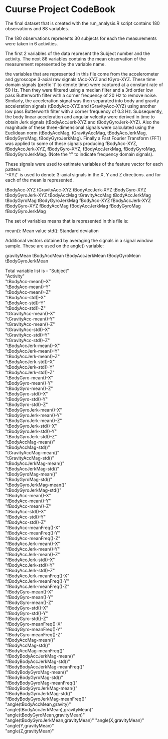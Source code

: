 # Cuurse Project CodeBook

The final dataset that is created with the run_analysis.R script contains 180 observations and 88 variables.

The 180 observations represents 30 subjects for each the measurements were taken in 6 activities.

The first 2 variables of the data represent the Subject number and the activity.
The next 86 variables contains the mean observation of the measurement represented by the variable name.

the variables that are represented in this file come from the accelerometer and gyroscope 3-axial raw signals tAcc-XYZ and tGyro-XYZ. 
These time domain signals (prefix 't' to denote time) were captured at a constant rate of 50 Hz. Then they were filtered using a median filter and a 3rd order low pass Butterworth filter with a corner frequency of 20 Hz to remove noise. 
Similarly, the acceleration signal was then separated into body and gravity acceleration signals (tBodyAcc-XYZ and tGravityAcc-XYZ) using another low pass Butterworth filter with a corner frequency of 0.3 Hz. 
Subsequently, the body linear acceleration and angular velocity were derived in time to obtain Jerk signals (tBodyAccJerk-XYZ and tBodyGyroJerk-XYZ). Also the magnitude of these three-dimensional signals were calculated using the Euclidean norm (tBodyAccMag, tGravityAccMag, tBodyAccJerkMag, tBodyGyroMag, tBodyGyroJerkMag). 
Finally a Fast Fourier Transform (FFT) was applied to some of these signals producing fBodyAcc-XYZ, fBodyAccJerk-XYZ, fBodyGyro-XYZ, fBodyAccJerkMag, fBodyGyroMag, fBodyGyroJerkMag. (Note the 'f' to indicate frequency domain signals). 

These signals were used to estimate variables of the feature vector for each pattern:  
'-XYZ' is used to denote 3-axial signals in the X, Y and Z directions.
and for each of the mean is represented.

tBodyAcc-XYZ
tGravityAcc-XYZ
tBodyAccJerk-XYZ
tBodyGyro-XYZ
tBodyGyroJerk-XYZ
tBodyAccMag
tGravityAccMag
tBodyAccJerkMag
tBodyGyroMag
tBodyGyroJerkMag
fBodyAcc-XYZ
fBodyAccJerk-XYZ
fBodyGyro-XYZ
fBodyAccMag
fBodyAccJerkMag
fBodyGyroMag
fBodyGyroJerkMag

The set of variables means that is represented in this file is: 

mean(): Mean value
std(): Standard deviation

Additional vectors obtained by averaging the signals in a signal window sample. These are used on the angle() variable:

gravityMean
tBodyAccMean
tBodyAccJerkMean
tBodyGyroMean
tBodyGyroJerkMean 

Total variable list is - 
"Subject"                      
"Activity"                            
"tBodyAcc-mean()-X"                    
"tBodyAcc-mean()-Y"                   
"tBodyAcc-mean()-Z"                    
"tBodyAcc-std()-X"                    
"tBodyAcc-std()-Y"                     
"tBodyAcc-std()-Z"                    
"tGravityAcc-mean()-X"                 
"tGravityAcc-mean()-Y"                
"tGravityAcc-mean()-Z"                 
"tGravityAcc-std()-X"                 
"tGravityAcc-std()-Y"                  
"tGravityAcc-std()-Z"                 
"tBodyAccJerk-mean()-X"                
"tBodyAccJerk-mean()-Y"               
"tBodyAccJerk-mean()-Z"                
"tBodyAccJerk-std()-X"                
"tBodyAccJerk-std()-Y"                 
"tBodyAccJerk-std()-Z"                
"tBodyGyro-mean()-X"                   
"tBodyGyro-mean()-Y"                  
"tBodyGyro-mean()-Z"                   
"tBodyGyro-std()-X"                   
"tBodyGyro-std()-Y"                    
"tBodyGyro-std()-Z"                   
"tBodyGyroJerk-mean()-X"               
"tBodyGyroJerk-mean()-Y"              
"tBodyGyroJerk-mean()-Z"               
"tBodyGyroJerk-std()-X"               
"tBodyGyroJerk-std()-Y"                
"tBodyGyroJerk-std()-Z"               
"tBodyAccMag-mean()"                   
"tBodyAccMag-std()"                   
"tGravityAccMag-mean()"                
"tGravityAccMag-std()"                
"tBodyAccJerkMag-mean()"               
"tBodyAccJerkMag-std()"               
"tBodyGyroMag-mean()"                  
"tBodyGyroMag-std()"                  
"tBodyGyroJerkMag-mean()"             
"tBodyGyroJerkMag-std()"              
"fBodyAcc-mean()-X"                    
"fBodyAcc-mean()-Y"                   
"fBodyAcc-mean()-Z"                    
"fBodyAcc-std()-X"                    
"fBodyAcc-std()-Y"                     
"fBodyAcc-std()-Z"                    
"fBodyAcc-meanFreq()-X"                
"fBodyAcc-meanFreq()-Y"               
"fBodyAcc-meanFreq()-Z"                
"fBodyAccJerk-mean()-X"               
"fBodyAccJerk-mean()-Y"                
"fBodyAccJerk-mean()-Z"               
"fBodyAccJerk-std()-X"                 
"fBodyAccJerk-std()-Y"                
"fBodyAccJerk-std()-Z"                 
"fBodyAccJerk-meanFreq()-X"           
"fBodyAccJerk-meanFreq()-Y"            
"fBodyAccJerk-meanFreq()-Z"           
"fBodyGyro-mean()-X"                   
"fBodyGyro-mean()-Y"                  
"fBodyGyro-mean()-Z"                   
"fBodyGyro-std()-X"                   
"fBodyGyro-std()-Y"                    
"fBodyGyro-std()-Z"                   
"fBodyGyro-meanFreq()-X"               
"fBodyGyro-meanFreq()-Y"              
"fBodyGyro-meanFreq()-Z"               
"fBodyAccMag-mean()"                  
"fBodyAccMag-std()"                    
"fBodyAccMag-meanFreq()"              
"fBodyBodyAccJerkMag-mean()"           
"fBodyBodyAccJerkMag-std()"           
"fBodyBodyAccJerkMag-meanFreq()"       
"fBodyBodyGyroMag-mean()"             
"fBodyBodyGyroMag-std()"               
"fBodyBodyGyroMag-meanFreq()"         
"fBodyBodyGyroJerkMag-mean()"          
"fBodyBodyGyroJerkMag-std()"          
"fBodyBodyGyroJerkMag-meanFreq()"      
"angle(tBodyAccMean,gravity)"         
"angle(tBodyAccJerkMean),gravityMean)" 
"angle(tBodyGyroMean,gravityMean)"    
"angle(tBodyGyroJerkMean,gravityMean)" 
"angle(X,gravityMean)"                
"angle(Y,gravityMean)"                 
"angle(Z,gravityMean)" 